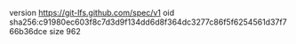 version https://git-lfs.github.com/spec/v1
oid sha256:c91980ec603f8c7d3d9f134dd6d8f364dc3277c86f5f6254561d37f766b36dce
size 962
